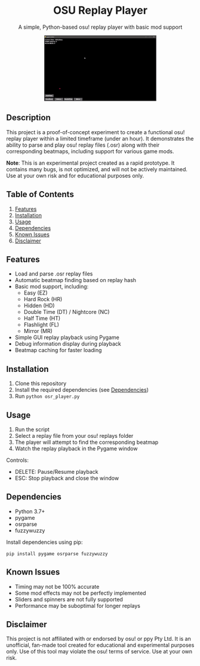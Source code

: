 <div align="center">

# OSU Replay Player

A simple, Python-based osu! replay player with basic mod support

![Preview](preview.gif)

</div>

## Description

This project is a proof-of-concept experiment to create a functional osu! replay player within a limited timeframe (under an hour). It demonstrates the ability to parse and play osu! replay files (.osr) along with their corresponding beatmaps, including support for various game mods.

**Note**: This is an experimental project created as a rapid prototype. It contains many bugs, is not optimized, and will not be actively maintained. Use at your own risk and for educational purposes only.

## Table of Contents

1. [Features](#features)
2. [Installation](#installation)
3. [Usage](#usage)
4. [Dependencies](#dependencies)
5. [Known Issues](#known-issues)
6. [Disclaimer](#disclaimer)

## Features

- Load and parse .osr replay files
- Automatic beatmap finding based on replay hash
- Basic mod support, including:
  - Easy (EZ)
  - Hard Rock (HR)
  - Hidden (HD)
  - Double Time (DT) / Nightcore (NC)
  - Half Time (HT)
  - Flashlight (FL)
  - Mirror (MR)
- Simple GUI replay playback using Pygame
- Debug information display during playback
- Beatmap caching for faster loading

## Installation

1. Clone this repository
2. Install the required dependencies (see [Dependencies](#dependencies))
3. Run `python osr_player.py`

## Usage

1. Run the script
2. Select a replay file from your osu! replays folder
3. The player will attempt to find the corresponding beatmap
4. Watch the replay playback in the Pygame window

Controls:
- DELETE: Pause/Resume playback
- ESC: Stop playback and close the window

## Dependencies

- Python 3.7+
- pygame
- osrparse
- fuzzywuzzy

Install dependencies using pip:

```
pip install pygame osrparse fuzzywuzzy
```

## Known Issues

- Timing may not be 100% accurate
- Some mod effects may not be perfectly implemented
- Sliders and spinners are not fully supported
- Performance may be suboptimal for longer replays

## Disclaimer

This project is not affiliated with or endorsed by osu! or ppy Pty Ltd. It is an unofficial, fan-made tool created for educational and experimental purposes only. Use of this tool may violate the osu! terms of service. Use at your own risk.
